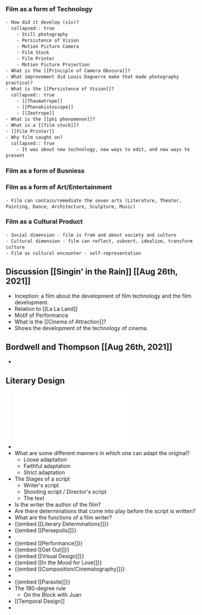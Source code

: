 ### Film as a form of Technology
	- How did it develop (six)?
	  collapsed:: true
		- Still photography
		- Persistence of Vision
		- Motion Picture Camera
		- Film Stock
		- Film Printer
		- Motion Picture Projection
	- What is the [[Principle of Camera Obscura]]?
	- What improvement did Louis Daguerre make that made photography practical?
	- What is the [[Persistence of Vision]]?
	  collapsed:: true
		- [[Thaumatrope]]
		- [[Phenakistoscope]]
		- [[Zeotrope]]
	- What is the [[phi phenomenon]]?
	- What is a [[film stock]]?
	- [[Film Printer]]
	- Why film caught on?
	  collapsed:: true
		- It was about new technology, new ways to edit, and new ways to present
### Film as a form of Busniess
### Film as a form of Art/Entertainment
	- Film can contain/remediate the seven arts (Literature, Theater, Painting, Dance, Architecture, Sculpture, Music)
### Film as a Cultural Product
	- Social dimension - film is from and about society and culture
	- Cultural dimension - film can reflect, subvert, idealize, transform culture
	- Film as cultural encounter - self-representation
## Discussion [[Singin' in the Rain]] [[Aug 26th, 2021]]
- Inception:  a film about the development of film technology and the film development.
- Relation to [[La La Land]]
- Motif of Performance
- What is the [[Cinema of Attraction]]?
- Shows the development of the technology of cinema.
## Bordwell and Thompson [[Aug 26th, 2021]]
-
## Literary Design
- ![Week 2 - Literary Design.pdf](../assets/Week_2_-_Literary_Design_1631143453232_0.pdf)
- What are some different manners in which one can adapt the original?
	- Loose adaptation
	- Faithful adaptation
	- Strict adaptation
- The Stages of a script
	- Writer's script
	- Shooting script / Director's script
	- The text
- Is the writer the author of the film?
- Are there determinations that come into play before the script is written?
- What are the functions of a film writer?
- {{embed [[Literary Determinations]]}}
- {{embed [[Persepolis]]}}
-
- {{embed [[Performance]]}}
- {{embed [[Get Out]]}}
- {{embed [[Visual Design]]}}
- {{embed [[In the Mood for Love]]}}
- {{embed [[Composition/Cinematography]]}}
-
- {{embed [[Parasite]]}}
- The 180-degree rule
	- On the Block with Juan
- [[Temporal Design]]
-